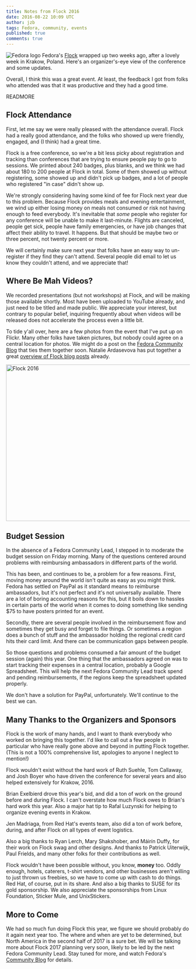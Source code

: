 ```yaml
---
title: Notes from Flock 2016
date: 2016-08-22 10:09 UTC
author: jzb
tags: Fedora, community, events
published: true
comments: true
---
```

![Fedora logo](blog/fedora-logo.png) Fedora's [Flock](https://flocktofedora.org/) wrapped up two weeks ago, after a lovely week in Krakow, Poland. Here's an organizer's-eye view of the conference and some updates.

Overall, I think this was a great event. At least, the feedback I got from folks who attended was that it was productive and they had a good time.

READMORE

## Flock Attendance

First, let me say we were really pleased with the attendance overall. Flock had a really good attendance, and the folks who showed up were friendly, engaged, and (I think) had a great time.

Flock is a free conference, so we're a bit less picky about registration and tracking than conferences that are trying to ensure people pay to go to sessions. We printed about 240 badges, plus blanks, and we think we had about 180 to 200 people at Flock in total. Some of them showed up without registering, some showed up and didn't pick up badges, and a lot of people who registered "in case" didn't show up.

We're strongly considering having some kind of fee for Flock next year due to this problem. Because Flock provides meals and evening entertainment, we wind up either losing money on meals not consumed or risk not having enough to feed everybody. It's inevitable that *some* people who register for any conference will be unable to make it last-minute. Flights are canceled, people get sick, people have family emergencies, or have job changes that affect their ability to travel. It happens. But that should be maybe two or three percent, not twenty percent or more.

We will certainly make sure next year that folks have an easy way to un-register if they find they can't attend. Several people did email to let us know they couldn't attend, and we appreciate that!

## Where Be Mah Videos?

We recorded presentations (but not workshops) at Flock, and will be making those available shortly. Most have been uploaded to YouTube already, and just need to be titled and made public. We appreciate your interest, but contrary to popular belief, inquiring frequently about when videos will be released does not accelerate the process even a little bit.

To tide y'all over, here are a few photos from the event that I've put up on Flickr. Many other folks have taken pictures, but nobody could agree on a central location for photos. We might do a post on the [Fedora Community Blog](https://communityblog.fedoraproject.org/) that ties them together soon. Natalie Ardasevova has put together a great [overview of Flock blog posts](https://communityblog.fedoraproject.org/list-of-flock-blogs-and-more/) already.

<a data-flickr-embed="true"  href="https://www.flickr.com/photos/jzb/albums/72157669451623943" title="Flock 2016"><img src="https://c6.staticflickr.com/9/8038/28949796061_bbcb83b8eb_z.jpg" width="640" height="428" alt="Flock 2016"></a><script async src="//embedr.flickr.com/assets/client-code.js" charset="utf-8"></script>

## Budget Session

In the absence of a Fedora Community Lead, I stepped in to moderate the budget session on Friday morning. Many of the questions centered around problems with reimbursing ambassadors in different parts of the world.

This has been, and continues to be, a problem for a few reasons. First, moving money around the world isn't quite as easy as you might think. Fedora has settled on PayPal as it standard means to reimburse ambassadors, but it's not perfect and it's not universally available. There are a lot of boring accounting reasons for this, but it boils down to hassles in certain parts of the world when it comes to doing something like sending $75 to have posters printed for an event.

Secondly, there are several people involved in the reimbursement flow and sometimes they get busy and forget to file things. Or sometimes a region does a bunch of stuff and the ambassador holding the regional credit card hits their card limit. And there can be communication gaps between people.

So those questions and problems consumed a fair amount of the budget session (again) this year. One thing that the ambassadors agreed on was to start tracking their expenses in a central location, probably a Google Spreadsheet. This will help the next Fedora Community Lead track spend and pending reimbursements, if the regions keep the spreadsheet updated properly.

We don't have a solution for PayPal, unfortunately. We'll continue to the best we can.

## Many Thanks to the Organizers and Sponsors

Flock is the work of many hands, and I want to thank everybody who worked on bringing this together. I'd like to call out a few people in particular who have really gone above and beyond in putting Flock together. (This is not a 100% comprehensive list, apologies to anyone I neglect to mention!)

Flock wouldn't exist without the hard work of Ruth Suehle, Tom Callaway, and Josh Boyer who have driven the conference for several years and also helped extensively for Krakow, 2016.

Brian Exelbierd drove this year's bid, and did a ton of work on the ground before and during Flock. I can't overstate how much Flock owes to Brian's hard work this year. Also a major hat tip to Rafal Luzynski for helping to organize evening events in Krakow.

Jen Madriaga, from Red Hat's events team, also did a ton of work before, during, and after Flock on all types of event logistics.

Also a big thanks to Ryan Lerch, Mary Shakshober, and Máirín Duffy, for their work on Flock swag and other designs. And thanks to Patrick Uiterwijk, Paul Frields, and many other folks for their contributions as well.

Flock wouldn't have been possible without, you know, **money** too. Oddly enough, hotels, caterers, t-shirt vendors, and other businesses aren't willing to just thrown us freebies, so we have to come up with cash to do things. Red Hat, of course, put in its share. And also a big thanks to SUSE for its gold sponsorship. We also appreciate the sponsorships from Linux Foundation, Sticker Mule, and UnixStickers.

## More to Come

We had so much fun doing Flock this year, we figure we should probably do it again next year too. The where and when are yet to be determined, but North America in the second half of 2017 is a sure bet. We will be talking more about Flock 2017 planning very soon, likely to be led by the next Fedora Community Lead. Stay tuned for more, and watch Fedora's [Community Blog](https://communityblog.fedoraproject.org/) for details.
